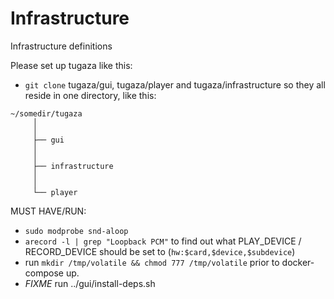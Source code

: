 # Infrastructure
Infrastructure definitions

Please set up tugaza like this:
* `git clone` tugaza/gui, tugaza/player and tugaza/infrastructure so they all reside in one directory, like this:

```
~/somedir/tugaza
     │
     │
     ├── gui
     │
     │
     ├── infrastructure
     │
     │
     └── player
``` 

MUST HAVE/RUN:

* `sudo modprobe snd-aloop`
* `arecord -l | grep "Loopback PCM"` to find out what PLAY_DEVICE / RECORD_DEVICE should be set to (`hw:$card,$device,$subdevice`)
* run `mkdir /tmp/volatile && chmod 777 /tmp/volatile` prior to docker-compose up.
* *FIXME* run ../gui/install-deps.sh
